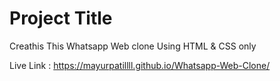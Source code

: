 
# Project Title

Creathis This Whatsapp Web clone Using HTML & CSS only 

Live Link : https://mayurpatillll.github.io/Whatsapp-Web-Clone/
